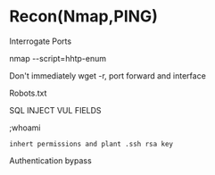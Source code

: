 # Recon(Nmap,PING)

Interrogate Ports

nmap --script=hhtp-enum

Don't immediately wget -r, port forward and interface 

Robots.txt

SQL INJECT VUL FIELDS

;whoami

    inhert permissions and plant .ssh rsa key

Authentication bypass



